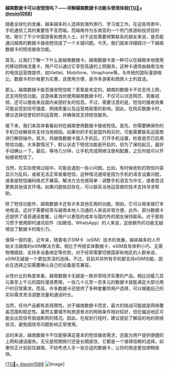 **越南数据卡可以收短信吗？——详解越南数据卡功能与使用体验[[TG💪+ @esim1088](https://t.me/s/esim1088)]**

随着全球化的发展，越来越多的人选择到海外旅行、学习或工作。在这些场景中，手机通信工具的重要性不言而喻。而越南作为东南亚的一个热门旅游和投资目的地，吸引了不少中国游客和商务人士。对于这些需要频繁联系的朋友来说，是否能通过越南的数据卡接收短信成了一个关键问题。今天，我们就来详细探讨一下越南数据卡的短信接收功能。

首先，让我们了解一下什么是越南数据卡。越南数据卡是一种可以在越南本地使用的移动网络流量卡，用户可以通过它享受高速的上网服务。这种卡通常由越南当地的电信运营商提供，如Viettel、Mobifone、Vinaphone等。与传统的国际漫游相比，数据卡的价格更为实惠，且使用方便，是许多游客和商旅人士的首选。

那么，越南数据卡能否接收短信呢？答案是肯定的。越南的数据卡不仅支持上网，还支持短信功能。这意味着当你使用越南数据卡时，不仅可以浏览网页、观看视频，还可以接收来自国内亲朋好友的信息。不过，需要注意的是，短信的接收效果可能会受到信号强度、网络质量以及运营商政策的影响。因此，在购买数据卡时，建议选择信誉较好的运营商，并确保其支持短信服务。

接下来，我们来具体看看如何在越南使用数据卡接收短信。首先，你需要确保你的手机已经解锁并支持当地频段。如果你的手机是国外购买的，可能需要联系运营商进行解锁操作。其次，将越南数据卡插入手机后，打开手机设置，检查是否已启用短信功能。大多数情况下，默认状态下短信功能是开启的，但为了保险起见，最好手动确认一下。最后，等待几分钟，让手机完成网络注册和配置，之后你就可以开始接收短信了。

当然，在实际使用过程中，可能会遇到一些小问题。比如，有时候收到的短信内容显示为乱码，或者无法正常查看短信。这种情况通常是因为手机的语言设置问题，或者是短信编码格式不兼容。解决方法也很简单：调整手机语言为中文，或者尝试更换其他语言环境。如果问题依旧存在，可以联系当地运营商的技术支持寻求帮助。

除了短信功能外，越南数据卡还有许多其他实用的功能。例如，它可以用来拨打本地电话，这对于需要经常与越南本地人沟通的人来说非常方便。此外，部分数据卡还提供了语音通话套餐，让用户以更低的成本与国内外的朋友保持联系。对于那些习惯于使用即时通讯软件（如微信、WhatsApp）的人来说，这些额外的功能无疑增加了数据卡的吸引力。

值得一提的是，近年来，随着电子SIM卡（eSIM）技术的发展，越来越多的人开始关注越南的eSIM解决方案。相比于传统实体数据卡，eSIM具有体积小巧、无需物理插拔、支持多设备绑定等优势。对于经常需要切换国家和地区的人群来说，eSIM无疑是一个更加灵活的选择。不过，目前并非所有手机都支持eSIM功能，因此在选择之前需要确认自己的设备是否兼容。

从性价比的角度来看，越南数据卡无疑是一款非常经济实惠的产品。相比动辄几百元甚至上千元的国际漫游费用，一张几十元至一百多元的数据卡就能满足大部分用户的日常需求。而且，许多数据卡还提供了多种套餐供用户选择，可以根据自己的实际需求灵活调整流量和通话时长。

当然，任何产品都有其局限性。对于越南数据卡而言，最大的挑战可能就是网络覆盖范围和稳定性。虽然主要城市和旅游景点的网络条件相对较好，但在偏远地区可能会出现信号弱或断网的情况。因此，在规划行程时，建议提前了解目的地的网络状况，避免因信号问题影响正常使用。

总的来说，越南数据卡不仅能够满足基本的短信接收需求，还能为用户提供便捷的上网和通话服务。无论是短期旅行还是长期居住，它都是一个值得信赖的选择。如果你正计划前往越南，不妨考虑入手一张合适的数据卡，让你的旅途更加顺畅愉快。

[[TG💪+ @esim1088](https://t.me/s/esim1088) ![Image](https://i.postimg.cc/4NQfJmqS/Snipaste-2025-05-13-00-14-12.png)]